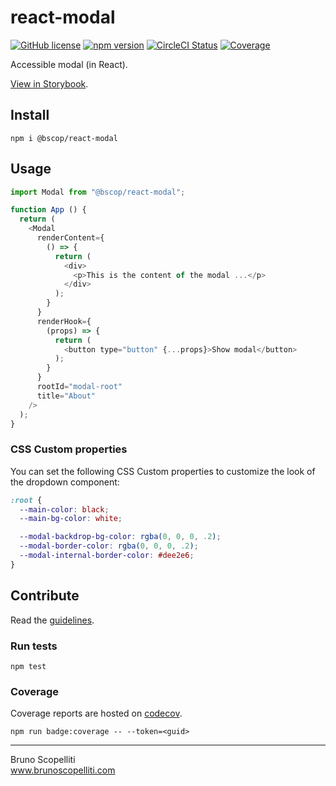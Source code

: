 # react-modal

[![GitHub license](https://img.shields.io/badge/license-MIT-blue.svg)](https://github.com/brunoscopelliti/react-modal/blob/main/LICENSE)
[![npm version](https://img.shields.io/npm/v/@bscop/react-modal.svg?style=flat)](https://www.npmjs.com/package/@bscop/react-modal)
[![CircleCI Status](https://circleci.com/gh/brunoscopelliti/react-modal.svg?style=shield&circle-token=:circle-token)](https://circleci.com/gh/brunoscopelliti/react-modal)
[![Coverage](https://img.shields.io/codecov/c/github/brunoscopelliti/react-modal)](https://app.codecov.io/gh/brunoscopelliti/react-modal/)

Accessible modal (in React).

[View in Storybook](https://brunoscopelliti.github.io/react-modal).

## Install

```
npm i @bscop/react-modal
```

## Usage

```js
import Modal from "@bscop/react-modal";

function App () {
  return (
    <Modal 
      renderContent={
        () => {
          return (
            <div>
              <p>This is the content of the modal ...</p>
            </div>
          );
        }
      }
      renderHook={
        (props) => {
          return (
            <button type="button" {...props}>Show modal</button>
          );
        }
      }
      rootId="modal-root"
      title="About"
    />
  );
}
```

### CSS Custom properties

You can set the following CSS Custom properties to customize the look of the dropdown component:

```css
:root {
  --main-color: black;
  --main-bg-color: white;

  --modal-backdrop-bg-color: rgba(0, 0, 0, .2);
  --modal-border-color: rgba(0, 0, 0, .2);
  --modal-internal-border-color: #dee2e6;
}
```

## Contribute

Read the [guidelines](./CONTRIBUTING.md).

### Run tests

```
npm test
```

### Coverage

Coverage reports are hosted on [codecov](https://codecov.io/).

```
npm run badge:coverage -- --token=<guid>
```

---

Bruno Scopelliti\
www.brunoscopelliti.com
